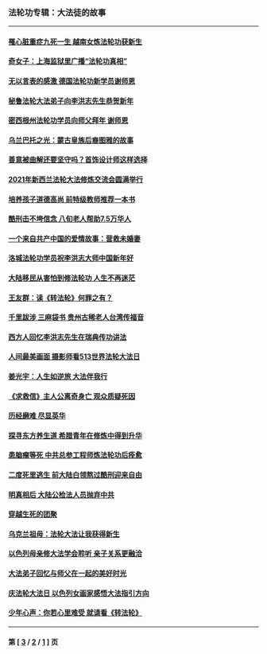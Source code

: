 ### 法轮功专辑：大法徒的故事
---
#### [罹心脏重症九死一生 越南女炼法轮功获新生](../../pages/nf1147481/n13732766.md?07260430) 
#### [奇女子：上海监狱里广播“法轮功真相”](../../pages/nf1147481/n13726443.md?07260430) 
#### [无以言表的感激 德国法轮功新学员谢师恩](../../pages/nf1147481/n13543790.md?07260430) 
#### [秘鲁法轮大法弟子向李洪志先生恭贺新年](../../pages/nf1147481/n13540182.md?07260430) 
#### [密西根州法轮功学员向师父拜年 谢师恩](../../pages/nf1147481/n13538183.md?07260430) 
#### [乌兰巴托之光：蒙古皇族后裔图雅的故事](../../pages/nf1147481/n13155759.md?07260430) 
#### [善意被曲解还要坚守吗？首饰设计师这样选择](../../pages/nf1147481/n13077575.md?07260430) 
#### [2021年新西兰法轮大法修炼交流会圆满举行](../../pages/nf1147481/n13033149.md?07260430) 
#### [培养孩子道德高尚 前特级教师推荐一本书](../../pages/nf1147481/n12938640.md?07260430) 
#### [酷刑击不垮信念 八旬老人帮助7.5万华人](../../pages/nf1147481/n12880712.md?07260430) 
#### [一个来自共产中国的爱情故事：营救未婚妻](../../pages/nf1147481/n12778386.md?07260430) 
#### [洛城法轮功学员祝李洪志大师中国新年好](../../pages/nf1147481/n12724685.md?07260430) 
#### [大陆移民从害怕到修法轮功 人生不再迷茫](../../pages/nf1147481/n12414325.md?07260430) 
#### [王友群：读《转法轮》何罪之有？](../../pages/nf1147481/n12408647.md?07260430) 
#### [千里跋涉 三麻袋书 贵州古稀老人台湾传福音](../../pages/nf1147481/n12198750.md?07260430) 
#### [西方人回忆李洪志先生在瑞典传功讲法](../../pages/nf1147481/n12099607.md?07260430) 
#### [人间最美画面 摄影师看513世界法轮大法日](../../pages/nf1147481/n12094118.md?07260430) 
#### [姜光宇：人生如逆旅 大法伴我行](../../pages/nf1147481/n12088664.md?07260430) 
#### [《求救信》主人公离奇身亡 观众质疑死因](../../pages/nf1147481/n11845215.md?07260430) 
#### [历经磨难 尽显英华](../../pages/nf1147481/n11723297.md?07260430) 
#### [探寻东方养生道 希腊青年在修炼中得到升华](../../pages/nf1147481/n11494502.md?07260430) 
#### [患脑瘤等死 中共总参工程师炼法轮功后痊愈](../../pages/nf1147481/n11466682.md?07260430) 
#### [二度死里逃生 前大陆白领熬过酷刑迎来自由](../../pages/nf1147481/n11368594.md?07260430) 
#### [明真相后 大陆公检法人员抛弃中共](../../pages/nf1147481/n11358618.md?07260430) 
#### [穿越生死的团聚](../../pages/nf1147481/n11258922.md?07260430) 
#### [乌克兰祖母：法轮大法让我获得新生](../../pages/nf1147481/n11269457.md?07260430) 
#### [以色列母亲修大法学会聆听 亲子关系更融洽](../../pages/nf1147481/n11268195.md?07260430) 
#### [大法弟子回忆与师父在一起的美好时光](../../pages/nf1147481/n11267759.md?07260430) 
#### [庆法轮大法日 以色列女画家感悟大法指引方向](../../pages/nf1147481/n11267735.md?07260430) 
#### [少年心声：你若心里难受 就请看《转法轮》](../../pages/nf1147481/n11267496.md?07260430) 

---
#### 第 [ [3](./3.md?07260430) / [2](./2.md?07260430) / [1](./1.md?07260430) ] 页
